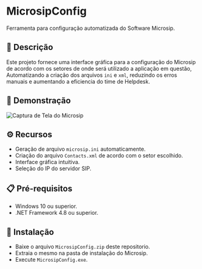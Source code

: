 # MicrosipConfig

Ferramenta para configuração automatizada do Software Microsip.

## 📝 Descrição

Este projeto fornece uma interface gráfica para a configuração do Microsip
de acordo com os setores de onde será utilizado a aplicação em questão,
Automatizando a criação dos arquivos `ini` e `xml`, reduzindo os erros manuais
e aumentando a eficiencia do time de Helpdesk.

## 📸 Demonstração
![Captura de Tela do Microsip](https://i.imgur.com/CeoMoby.png)

## ⚙️ Recursos
- Geração de arquivo `microsip.ini` automaticamente.
- Criação do arquivo `Contacts.xml` de acordo com o setor escolhido.
- Interface gráfica intuitiva.
- Seleção do IP do servidor SIP.

## 📋 Pré-requisitos

- Windows 10 ou superior.
- .NET Framework 4.8 ou superior.

## 🚀 Instalação

- Baixe o arquivo `MicrosipConfig.zip` deste repositorio.
- Extraia o mesmo na pasta de instalação do Microsip.
- Execute `MicrosipConfig.exe`.

